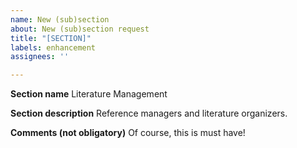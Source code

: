 ```yaml
---
name: New (sub)section
about: New (sub)section request
title: "[SECTION]"
labels: enhancement
assignees: ''

---
```


**Section name**
Literature Management

**Section description**
Reference managers and literature organizers.

**Comments (not obligatory)**
Of course, this is must have!
